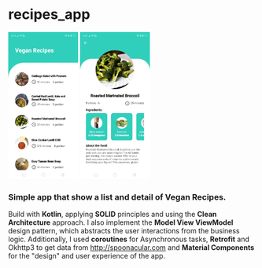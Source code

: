 # recipes_app

<img src=https://github.com/gergirod/recipes_app/blob/master/assets/image_one.jpg height=300 />   <img src=https://github.com/gergirod/recipes_app/blob/master/assets/image_two.jpg height=300 /> 


### Simple app that show a list and detail of Vegan Recipes.

Build with __Kotlin__, applying **SOLID** principles and using the **Clean Architecture** approach.
I also implement the **Model View ViewModel** design pattern, which abstracts the user interactions from the business logic. Additionally, I used **coroutines** for Asynchronous tasks, **Retrofit** and Okhttp3 to get data from http://spoonacular.com and **Material Components** for the "design" and user experience of the app.
